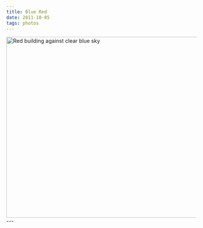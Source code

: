 ```yaml
---
title: Blue Red
date: 2011-10-05
tags: photos
---
```

<img src="/assets/images/dsc02192-small.jpg" alt="Red building against clear blue sky" width="640" height="480" />
---
